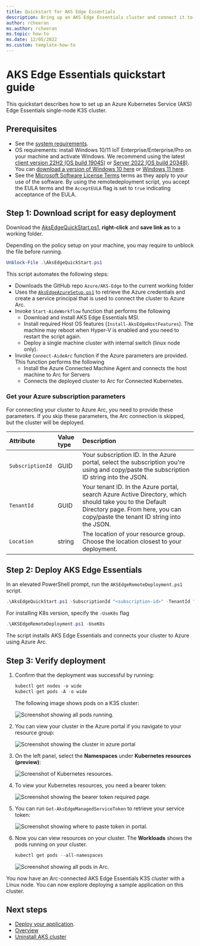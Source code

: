 ```yaml
---
title: Quickstart for AKS Edge Essentials
description: Bring up an AKS Edge Essentials cluster and connect it to Arc. 
author: rcheeran
ms.author: rcheeran
ms.topic: how-to
ms.date: 12/05/2022
ms.custom: template-how-to
---
```


# AKS Edge Essentials quickstart guide

This quickstart describes how to set up an Azure Kubernetes Service (AKS) Edge Essentials single-node K3S cluster.

## Prerequisites

- See the [system requirements](aks-edge-system-requirements.md).
- OS requirements: install Windows 10/11 IoT Enterprise/Enterprise/Pro on your machine and activate Windows. We recommend using the latest [client version 22H2 (OS build 19045)](/windows/release-health/release-information) or [Server 2022 (OS build 20348)](/windows/release-health/windows-server-release-info). You can [download a version of Windows 10 here](https://www.microsoft.com/software-download/windows10) or [Windows 11 here](https://www.microsoft.com/software-download/windows11).
- See the [Microsoft Software License Terms](aks-edge-software-license-terms.md) terms as they apply to your use of the software. By using the remotedeployment script, you accept the EULA terms and the `AcceptEULA` flag is set to `true` indicating acceptance of the EULA.

## Step 1: Download script for easy deployment

Download the [AksEdgeQuickStart.ps1](https://raw.githubusercontent.com/Azure/AKS-Edge/main/tools/scripts/AksEdgeQuickStart/AksEdgeQuickStart.ps1), **right-click** and **save link as** to a working folder.

Depending on the policy setup on your machine, you may require to unblock the file before running.

```powershell
Unblock-File .\AksEdgeQuickStart.ps1
```

This script automates the following steps:

- Downloads the GitHub repo `Azure/AKS-Edge` to the current working folder
- Uses the [`AksEdgeAzureSetup.ps1`](https://github.com/Azure/AKS-Edge/blob/main/tools/scripts/AksEdgeAzureSetup/AksEdgeAzureSetup.ps1) to retrieve the Azure credentials and create a service principal that is used to connect the cluster to Azure Arc. 
- Invoke `Start-AideWorkflow` function that performs the following
  - Download and install AKS Edge Essentials MSI.
  - Install required Host OS features (`Install-AksEdgeHostFeatures`). The machine may reboot when Hyper-V is enabled and you need to restart the script again.
  - Deploy a single machine cluster with internal switch (linux node only).
- Invoke `Connect-AideArc` function if the Azure parameters are provided. This function performs the following
  - Install the Azure Connected Machine Agent and connects the host machine to Arc for Servers
  - Connects the deployed cluster to Arc for Connected Kubernetes.


### Get your Azure subscription parameters

For connecting your cluster to Azure Arc, you need to provide these parameters. If you skip these parameters, the Arc connection is skipped, but the cluster will be deployed.

   | Attribute | Value type      |  Description |
   | :------------ |:-----------|:--------|
   |`SubscriptionId` | GUID | Your subscription ID. In the Azure portal, select the subscription you're using and copy/paste the subscription ID string into the JSON. |
   |`TenantId` | GUID | Your tenant ID. In the Azure portal, search Azure Active Directory, which should take you to the Default Directory page. From here, you can copy/paste the tenant ID string into the JSON. |
   |`Location` | string | The location of your resource group. Choose the location closest to your deployment. |

## Step 2: Deploy AKS Edge Essentials

In an elevated PowerShell prompt, run the `AKSEdgeRemoteDeployment.ps1` script.

```powershell
.\AksEdgeQuickStart.ps1 -SubscriptionId "<subscription-id>" -TenantId "<tenant-id>" -Location "<location>"
```

For installing K8s version, specify the `-UseK8s` flag

```powershell
.\AKSEdgeRemoteDeployment.ps1 -UseK8s
```

The script installs AKS Edge Essentials and connects your cluster to Azure using Azure Arc. 

## Step 3: Verify deployment

1. Confirm that the deployment was successful by running:

    ```powershell
    kubectl get nodes -o wide
    kubectl get pods -A -o wide
    ```

    The following image shows pods on a K3S cluster:

    ![Screenshot showing all pods running.](./media/aks-edge/all-pods-running.png)

2. You can view your cluster in the Azure portal if you navigate to your resource group:

   ![Screenshot showing the cluster in azure portal](media/aks-edge/cluster-in-az-portal.png)

3. On the left panel, select the **Namespaces** under **Kubernetes resources (preview)**:

   ![Screenshot of Kubernetes resources.](media/aks-edge/kubernetes-resources-preview.png)

4. To view your Kubernetes resources, you need a bearer token:

   ![Screenshot showing the bearer token required page.](media/aks-edge/bearer-token-required.png)

5. You can run `Get-AksEdgeManagedServiceToken` to retrieve your service token:

   ![Screenshot showing where to paste token in portal.](media/aks-edge/bearer-token-in-portal.png)

6. Now you can view resources on your cluster. The **Workloads** shows the pods running on your cluster.

    ```powershell
    kubectl get pods --all-namespaces
    ```

    ![Screenshot showing all pods in Arc.](media/aks-edge/all-pods-in-arc.png)

You now have an Arc-connected AKS Edge Essentials K3S cluster with a Linux node. You can now explore deploying a sample application on this cluster.

## Next steps

- [Deploy your application](aks-edge-howto-deploy-app.md).
- [Overview](aks-edge-overview.md)
- [Uninstall AKS cluster](aks-edge-howto-uninstall.md)
